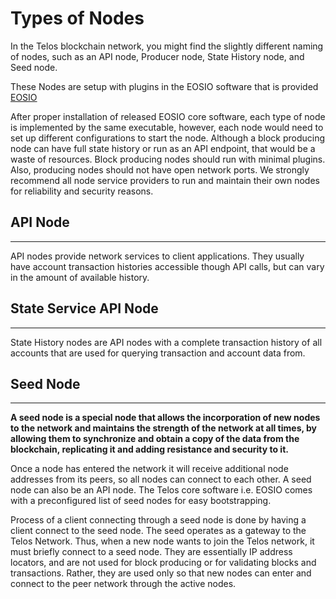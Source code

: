 # Types of Nodes

In the Telos blockchain network, you might find the slightly different naming of nodes, such as an API node, Producer node, State History node, and Seed node.

These Nodes are setup with plugins in the EOSIO software that is provided [EOSIO](https://developers.eos.io/manuals/eos/v2.0/nodeos/plugins/index)

After proper installation of released EOSIO core software, each type of node is implemented by the same executable, however, each node would need to set up different configurations to start the node. Although a block producing node can have full state history or run as an API endpoint, that would be a waste of resources. Block producing nodes should run with minimal plugins. Also, producing nodes should not have open network ports. We strongly recommend all node service providers to run and maintain their own nodes for reliability and security reasons.

## API Node
---------                                       --------
API nodes provide network services to client applications. They usually have account transaction histories accessible though API calls, but can vary in the amount of available history.

## State Service API Node
--------                                        ---------
State History nodes are API nodes with a complete transaction history of all accounts that are used for querying transaction and account data from. 

## Seed Node   
-----------                                     --------------
__A seed node is a special node that allows the incorporation of new nodes to the network and maintains the strength of the network at all times, by allowing them to synchronize and obtain a copy of the data from the blockchain, replicating it and adding resistance and security to it.__



Once a node has entered the network it will receive additional node addresses from its peers, so all nodes can connect to each other. A seed node can also be an API node. The Telos core software i.e. EOSIO comes with a preconfigured list of seed nodes for easy bootstrapping.

Process of a client connecting through a seed node is done by having a client connect to the seed node. The seed operates as a gateway to the Telos Network. Thus, when a new node wants to join the Telos network, it must briefly connect to a seed node. They are essentially IP address locators, and are not used for block producing or for validating blocks and transactions. Rather, they are used only so that new nodes can enter and connect to the peer network through the active nodes. 